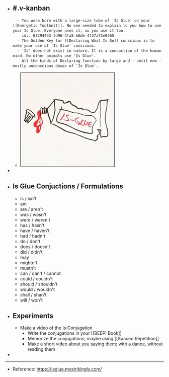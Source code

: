 - #.v-kanban
	-
		- You were born with a large-size tube of 'Is Glue' on your [[Energetic Toolbelt]]. No one needed to explain to you how to use your Is Glue. Everyone uses it, so you use it too.
		  id:: 63294433-fd96-4fa5-b6db-4f37a72e0465
		- The Golden Key for [[Declaring What Is So]] conscious is to make your use of 'Is Glue' conscious.
		- 'Is' does not exist in nature. It is a concoction of the human mind. No other animals use 'Is Glue'.
		  All the kinds of Declaring function by large and - until now - mostly unconscious doses of 'Is Glue'.
	- ![image.png](../assets/image_1663649028485_0.png)
-
- ## Is Glue Conjuctions / Formulations
	- is / isn't
	- am
	- are / aren't
	- was / wasn't
	- were / weren't
	- has / hasn't
	- have / haven't
	- had / hadn't
	- do / don't
	- does / doesn't
	- did / didn't
	- may
	- mightn't
	- mustn't
	- can / can't / cannot
	- could / couldn't
	- should / shouldn't
	- would / wouldn't
	- shall / shan't
	- will / won't
- ## Experiments
	- Make a video of the Is Conjugation
		- Write the conjugations in your [[BEEP! Book]]
		- Memorize the conjugations; maybe using [[Spaced Repetition]]
		- Make a short video about you saying them; with a dance, without reading them
-
- ---
- Reference: https://isglue.mystrikingly.com/